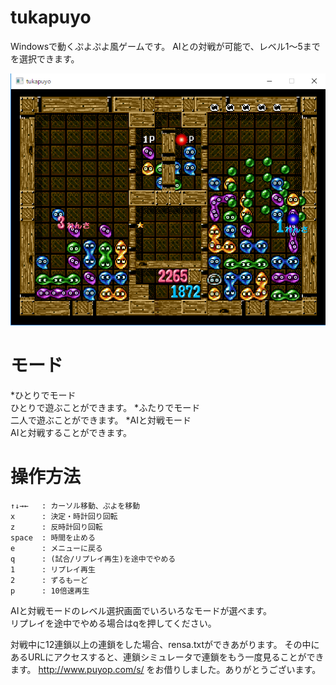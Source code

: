 # tukapuyo

Windowsで動くぷよぷよ風ゲームです。
AIとの対戦が可能で、レベル1～5までを選択できます。

![Screenshot](https://raw.githubusercontent.com/TukamotoRyuzo/tukapuyo/master/screenshot/tukapuyo_screenshot.png)

# モード
*ひとりでモード   
ひとりで遊ぶことができます。
*ふたりでモード  
二人で遊ぶことができます。
*AIと対戦モード  
AIと対戦することができます。
  
# 操作方法
	↑↓→←   : カーソル移動、ぷよを移動
	x      : 決定・時計回り回転
	z      : 反時計回り回転
	space  : 時間を止める
	e      : メニューに戻る
	q      : (試合/リプレイ再生)を途中でやめる
	1      : リプレイ再生
	2      : ずるもーど
	p      : 10倍速再生
	
AIと対戦モードのレベル選択画面でいろいろなモードが選べます。  
リプレイを途中でやめる場合はqを押してください。  

対戦中に12連鎖以上の連鎖をした場合、rensa.txtができあがります。
その中にあるURLにアクセスすると、連鎖シミュレータで連鎖をもう一度見ることができます。
http://www.puyop.com/s/ をお借りしました。ありがとうございます。
